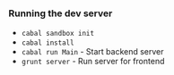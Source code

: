 
### Running the dev server

- `cabal sandbox init`
- `cabal install`
- `cabal run Main` - Start backend server
- `grunt server` - Run server for frontend